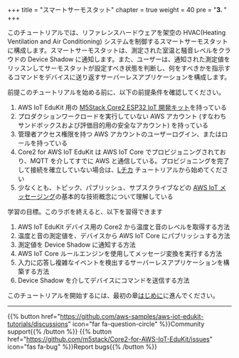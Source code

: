 +++
title = "スマートサーモスタット"
chapter = true
weight = 40
pre = "<b>3. </b>"
+++

このチュートリアルでは、リファレンスハードウェアを架空の HVAC(Heating Ventilation and Air Conditioning) システムを制御するスマートサーモスタットに構成します。スマートサーモスタットは、測定された室温と騒音レベルをクラウドの Device Shadow に通知します。また、ユーザーは、通知された測定値をリッスンしてサーモスタットが設定すべき状態を判断し、何をすべきかを指示するコマンドをデバイスに送り返すサーバーレスアプリケーションを構成します。

前提このチュートリアルを始める前に、以下の前提条件を確認してください。
1. AWS IoT EduKit 用の [M5Stack Core2 ESP32 IoT 開発キット](https://ssci.to/Core2_for_AWS)を持っている
2. プロダクションワークロードを実行していない AWS アカウント (すなわちサンドボックスおよび評価目的用の安全なアカウント) を持っている
3. 管理者アクセス権限を持つ AWS アカウントのユーザーログイン、またはロールを持っている
4. Core2 for AWS IoT EduKit は AWS IoT Core でプロビジョニングされており、MQTT を介してすでに AWS と通信している。プロビジョニングを完了して接続を確立していない場合は、[Lチカ](/jp/blinky-hello-world.html) チュートリアルから始めてください
5. 少なくとも、トピック、パブリッシュ、サブスクライブなどの [AWS IoT メッセージング](https://docs.aws.amazon.com/iot/latest/developerguide/mqtt.html)の基本的な技術概念について理解している


学習の目標。このラボを終えると、以下を習得できます
1. AWS IoT EduKit デバイス用の Core2 から温度と音のレベルを取得する方法
2. 温度と音の測定値を、デバイスから AWS IoT Core にパブリッシュする方法
3. 測定値を Device Shadow に通知する方法
4. AWS IoT Core ルールエンジンを使用してメッセージ変換を実行する方法
5. 入力に応答し複雑なイベントを検出するサーバーレスアプリケーションを構築する方法
6. Device Shadow を介してデバイスにコマンドを送信する方法

このチュートリアルを開始するには、最初の章[はじめに](/jp/smart-thermostat/introduction.html)に進んでください。

---
{{% button href="https://github.com/aws-samples/aws-iot-edukit-tutorials/discussions" icon="far fa-question-circle" %}}Community support{{% /button %}} {{% button href="https://github.com/m5stack/Core2-for-AWS-IoT-EduKit/issues" icon="fas fa-bug" %}}Report bugs{{% /button %}}